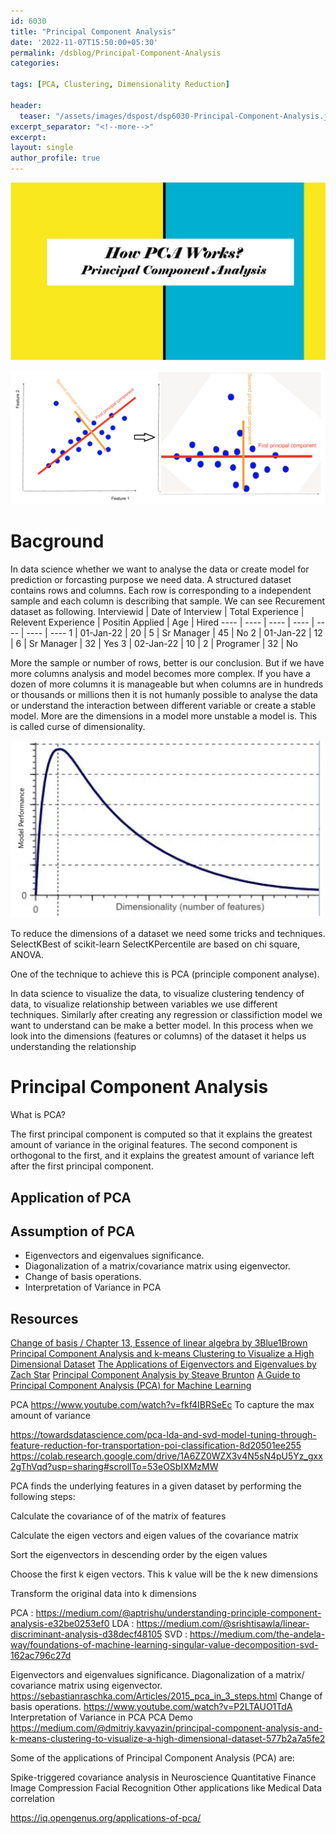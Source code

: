 ```yaml
---
id: 6030    
title: "Principal Component Analysis"
date: '2022-11-07T15:50:00+05:30'
permalink: /dsblog/Principal-Component-Analysis
categories:

tags: [PCA, Clustering, Dimensionality Reduction]

header:
  teaser: "/assets/images/dspost/dsp6030-Principal-Component-Analysis.jpg"
excerpt_separator: "<!--more-->"
excerpt:
layout: single
author_profile: true
---
```


![Principle Component Analysis](/assets/images/dspost/dsp6030-Principal-Component-Analysis.jpg)

![PCA Transformation](/assets/images/dspost/pca/pca.jpg)

# Bacground
In data science whether we want to analyse the data or create model for prediction or forcasting purpose we need data. A structured dataset contains rows and columns. Each row is corresponding to a independent sample and each column is describing that sample. We can see Recurement dataset as following.
Interviewid | Date of Interview | Total Experience | Relevent Experience | Positin Applied | Age | Hired
---- | ---- | ---- | ---- | ---- | ---- | ----
1 | 01-Jan-22 | 20 | 5 | Sr Manager | 45 | No
2 | 01-Jan-22 | 12 | 6 | Sr Manager | 32 | Yes
3 | 02-Jan-22 | 10 | 2 | Programer | 32 | No

More the sample or number of rows, better is our conclusion. But if we have more columns analysis and model becomes more complex. If you have a dozen of more columns it is manageable but when columns are in hundreds or thousands or millions then it is not humanly possible to analyse the data or understand the interaction between different variable or create a stable model. More are the dimensions in a model more unstable a model is. This is called curse of dimensionality. 

![Curse of Dimensionality](/assets/images/dspost/pca/Curse-of-Dimensionality.jpg)

To reduce the dimensions of a dataset we need some tricks and techniques. 
SelectKBest of scikit-learn 
SelectKPercentile are based on chi square, ANOVA.

One of the technique to achieve this is PCA (principle component analyse). 


In data science to visualize the data, to visualize clustering tendency of data, to visualize relationship between variables we use different techniques. Similarly after creating any regression or classifiction model we want to understand can be make a better model. In this process when we look into the dimensions (features or columns) of the dataset it helps us understanding the relationship 

# Principal Component Analysis
What is PCA?

The first principal component is computed so that it explains the greatest amount of variance in the original features. The second component is orthogonal to the first, and it explains the greatest amount of variance left after the first principal component. 


## Application of PCA 

## Assumption of PCA 

- Eigenvectors and eigenvalues significance.
- Diagonalization of a matrix/covariance matrix using eigenvector.
- Change of basis operations.
- Interpretation of Variance in PCA


## Resources 
[Change of basis / Chapter 13, Essence of linear algebra by 3Blue1Brown](https://www.youtube.com/watch?v=P2LTAUO1TdA)
[Principal Component Analysis and k-means Clustering to Visualize a High Dimensional Dataset](https://medium.com/more-python-less-problems/principal-component-analysis-and-k-means-clustering-to-visualize-a-high-dimensional-dataset-577b2a7a5fe2)
[The Applications of Eigenvectors and Eigenvalues by Zach Star](https://www.youtube.com/watch?v=i8FukKfMKCI)
[Principal Component Analysis by Steave Brunton](https://www.youtube.com/watch?v=fkf4IBRSeEc)
[A Guide to Principal Component Analysis (PCA) for Machine Learning](https://www.keboola.com/blog/pca-machine-learning)




PCA https://www.youtube.com/watch?v=fkf4IBRSeEc
To capture the max amount of variance


https://towardsdatascience.com/pca-lda-and-svd-model-tuning-through-feature-reduction-for-transportation-poi-classification-8d20501ee255
https://colab.research.google.com/drive/1A6ZZ0WZX3v4N5sN4pU5Yz_gxx2gThVqd?usp=sharing#scrollTo=53eOSbIXMzMW



PCA finds the underlying features in a given dataset by performing the following steps:

Calculate the covariance of of the matrix of features

Calculate the eigen vectors and eigen values of the covariance matrix

Sort the eigenvectors in descending order by the eigen values

Choose the first k eigen vectors. This k value will be the k new dimensions

Transform the original data into k dimensions



PCA : https://medium.com/@aptrishu/understanding-principle-component-analysis-e32be0253ef0
LDA : https://medium.com/@srishtisawla/linear-discriminant-analysis-d38decf48105
SVD : https://medium.com/the-andela-way/foundations-of-machine-learning-singular-value-decomposition-svd-162ac796c27d

Eigenvectors and eigenvalues significance.
Diagonalization of a matrix/ covariance matrix using eigenvector. https://sebastianraschka.com/Articles/2015_pca_in_3_steps.html
Change of basis operations. https://www.youtube.com/watch?v=P2LTAUO1TdA
Interpretation of Variance in PCA
PCA Demo
https://medium.com/@dmitriy.kavyazin/principal-component-analysis-and-k-means-clustering-to-visualize-a-high-dimensional-dataset-577b2a7a5fe2



Some of the applications of Principal Component Analysis (PCA) are:

Spike-triggered covariance analysis in Neuroscience
Quantitative Finance
Image Compression
Facial Recognition
Other applications like Medical Data correlation


https://iq.opengenus.org/applications-of-pca/

